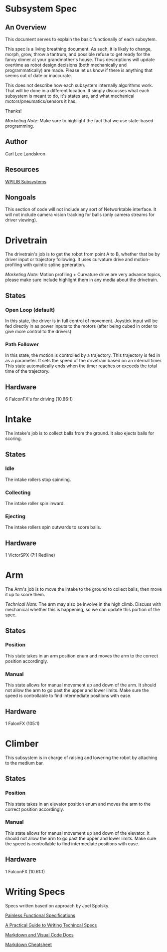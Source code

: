 # Subsystem Spec
## An Overview
This document serves to explain the basic functionally of each subsytem. 

This spec is a living breathing document. As such, it is likely to change, morph, grow, throw a tantrum, and possible refuse to get ready for the fancy dinner at your grandmother's house. Thus descriptions will update overtime as robot design decisions (both mechanically and programmatically) are made. Please let us know if there is anything that seems out of date or inaccurate.

This does not describe how each subsystem internally algorithms work. That will be done in a different location. It simply discusses what each subsystem is meant to do, it's states are, and what mechanical motors/pneumatics/sensors it has.

Thanks!

*Marketing Note:* Make sure to highlight the fact that we use state-based programming. 

## Author
Carl Lee Landskron

## Resources
[WPILIB Subsystems](https://docs.wpilib.org/en/stable/docs/software/commandbased/subsystems.html)


## Nongoals
This section of code will not include any sort of Networktable interface. It will not include camera vision tracking for balls (only camera streams for driver viewing). 

# Drivetrain
The drivetrain's job is to get the robot from point A to B, whether that be by driver input or trajectory following. It uses curvature drive and motion-profiling with quintic spline generation.

*Marketing Note:* Motion profiling + Curvature drive are very advance topics, please make sure include highlight them in any media about the drivetrain.

## States
### Open Loop (default)
In this state, the driver is in full control of movement. Joystick input will be fed directly in as power inputs to the motors (after being cubed in order to give more control to the drivers)
### Path Follower
In this state, the motion is controlled by a trajectory. This trajectory is fed in as a parameter. It sets the speed of the drivetrain based on an internal timer. This state automatically ends when the timer reaches or exceeds the total time of the trajectory.
## Hardware
6 FalconFX's for driving (10.86:1)

# Intake
The intake's job is to collect balls from the ground. It also ejects balls for scoring.

## States
### Idle
The intake rollers stop spinning.
### Collecting
The intake roller spin inward.
### Ejecting
The intake rollers spin outwards to score balls.

## Hardware
1 VictorSPX (7:1 Redline)

# Arm
The Arm's job is to move the intake to the ground to collect balls, then move it up to score them.

*Technical Note:* The arm may also be involve in the high climb. Discuss with mechanical whether this is happening, so we can update this portion of the spec.

## States
### Position
This state takes in an arm position enum and moves the arm to the correct position accordingly.
### Manual
This state allows for manual movement up and down of the arm. It should not allow the arm to go past the upper and lower limits. Make sure the speed is controllable to find intermediate positions with ease.

## Hardware
1 FalonFX (105:1)

# Climber
This subsystem is in charge of raising and lowering the robot by attaching to the medium bar.
## States
### Position
This state takes in an elevator position enum and moves the arm to the correct position accordingly.
### Manual
This state allows for manual movement up and down of the elevator. It should not allow the arm to go past the upper and lower limits. Make sure the speed is controllable to find intermediate positions with ease.
## Hardware
1 FalconFX (10.61:1)



# Writing Specs
Specs written based on approach by Joel Spolsky.

[Painless Functional Specifications](https://www.joelonsoftware.com/2000/10/02/painless-functional-specifications-part-1-why-bother/)

[A Practical Guide to Writing Techincal Specs](https://stackoverflow.blog/2020/04/06/a-practical-guide-to-writing-technical-specs/)

[Markdown and Visual Code Docs](https://code.visualstudio.com/docs/languages/markdown)

[Markdown Cheatsheet](https://github.com/adam-p/markdown-here/wiki/Markdown-Cheatsheet#links)
